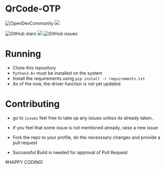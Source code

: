 # QrCode-OTP
<p align = "left">
    <img alt="OpenDevCommunity" src="https://img.shields.io/badge/MadeBy-OpenDevCommunity-orange"></a>
        <img src = "https://github.com/Open-Dev-Community/Basic-Python-Scripts/workflows/Python%20application/badge.svg"/>
        <br></p>
<p>
   <img alt="GitHub stars" src="https://img.shields.io/github/stars/Open-Dev-Community/QrCode-OTP"></a>
    <a href="https://github.com/Open-Dev-Community/QrCode-OTPr" alt="Contributors">
    <img src="https://img.shields.io/github/contributors/Open-Dev-Community/QrCode-OTP"/><a>
   <img alt="GitHub issues" src="https://img.shields.io/github/issues/Open-Dev-Community/QrCode-OTP"></a>


</p>


# Running
- Clone this repository
- `Python3.6+` must be installed on the system
- Install the requirements using `pip install -r requirements.txt`
- As of the now, the driver function is not yet updated

# Contributing

- go to `issues` feel free to take up any issues unless its already taken,
- If you feel that some issue is not mentioned already, raise a new issue

- Fork the repo to your profile, do the necesssary changes and provide a pull request

- Successful Build is needed for approval of Pull Request

#HAPPY CODING!
